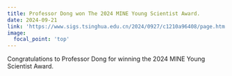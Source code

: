 ```yaml
---
title: Professor Dong won The 2024 MINE Young Scientist Award.
date: 2024-09-21
link: 'https://www.sigs.tsinghua.edu.cn/2024/0927/c1210a96408/page.htm'
image:
  focal_point: 'top'
---
```

Congratulations to Professor Dong for winning the 2024 MINE Young Scientist Award.
<!--more-->

